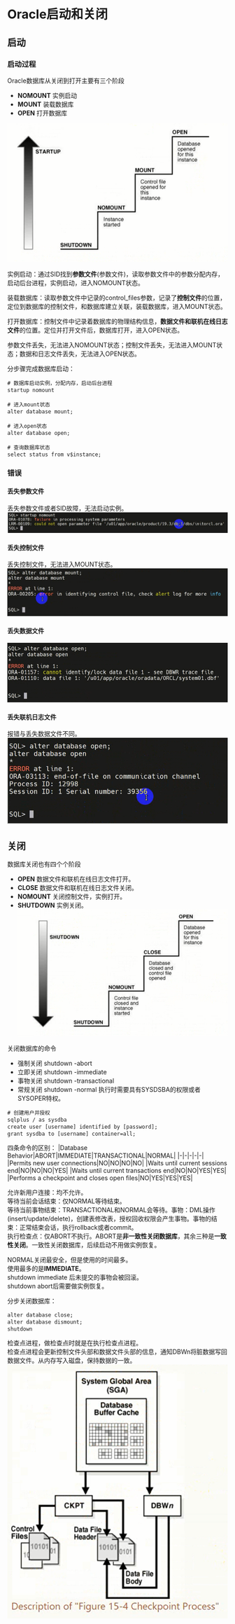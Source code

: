 # Oracle启动和关闭

## 启动

### 启动过程
Oracle数据库从关闭到打开主要有三个阶段
* **NOMOUNT** 实例启动
* **MOUNT** 装载数据库
* **OPEN** 打开数据库

![](./assets/2022-12-02-12-01-24.png)

实例启动：通过SID找到**参数文件**(参数文件)，读取参数文件中的参数分配内存，启动后台进程，实例启动，进入NOMOUNT状态。

装载数据库：读取参数文件中记录的control_files参数，记录了**控制文件**的位置，定位到数据库的控制文件，和数据库建立关联，装载数据库，进入MOUNT状态。

打开数据库：控制文件中记录着数据库的物理结构信息，**数据文件和联机在线日志文件**的位置。定位并打开文件后，数据库打开，进入OPEN状态。

参数文件丢失，无法进入NOMOUNT状态；控制文件丢失，无法进入MOUNT状态；数据和日志文件丢失，无法进入OPEN状态。

分步骤完成数据库启动：
```shell
# 数据库启动实例，分配内存，启动后台进程
startup nomount

# 进入mount状态
alter database mount;

# 进入open状态
alter database open;

# 查询数据库状态
select status from v$instance;
```

### 错误

#### 丢失参数文件
丢失参数文件或者SID故障，无法启动实例。
![](./assets/2022-12-02-12-25-53.png)

#### 丢失控制文件
丢失控制文件，无法进入MOUNT状态。
![](./assets/2022-12-02-12-28-14.png)

#### 丢失数据文件

![](./assets/2022-12-02-12-30-39.png)

#### 丢失联机日志文件
报错与丢失数据文件不同。
![](./assets/2022-12-02-12-58-18.png)

## 关闭

数据库关闭也有四个个阶段
* **OPEN** 数据文件和联机在线日志文件打开。
* **CLOSE** 数据文件和联机在线日志文件关闭。
* **NOMOUNT** 关闭控制文件，实例打开。
* **SHUTDOWN** 实例关闭。
![](./assets/2022-12-02-13-41-02.png)

关闭数据库的命令
* 强制关闭 shutdown -abort
* 立即关闭 shutdown -immediate
* 事物关闭 shutdown -transactional
* 常规关闭 shutdown -normal
执行时需要具有SYSDSBA的权限或者SYSOPER特权。

```shell
# 创建用户并授权
sqlplus / as sysdba
create user [username] identified by [password];
grant sysdba to [username] container=all;
```

四条命令的区别：
|Database Behavior|ABORT|IMMEDIATE|TRANSACTIONAL|NORMAL|
|-|-|-|-|-|
|Permits new user connections|NO|NO|NO|NO|
|Waits until current sessions end|NO|NO|NO|YES|
|Waits until current transactions end|NO|NO|YES|YES|
|Performs a checkpoint and closes open files|NO|YES|YES|YES|

允许新用户连接：均不允许。<br />
等待当前会话结束：仅NORMAL等待结束。<br />
等待当前事物结束：TRANSACTIONAL和NORMAL会等待。事物：DML操作(insert/update/delete)，创建表修改表，授权回收权限会产生事物。事物的结束：正常结束会话，执行rollback或者commit。<br />
执行检查点：仅ABORT不执行。ABORT是**非一致性关闭数据库**，其余三种是**一致性关闭**。一致性关闭数据库，后续启动不用做实例恢复。

NORMAL关闭最安全，但是使用的时间最多。<br />
使用最多的是**IMMEDIATE**。<br />
shutdown immediate 后未提交的事物会被回滚。<br />
shutdown abort后需要做实例恢复。

分步关闭数据库：
```shell
alter database close;
alter database dismount;
shutdown
```

检查点进程，做检查点时就是在执行检查点进程。<br />
检查点进程会更新控制文件头部和数据文件头部的信息，通知DBWn将脏数据写回数据文件。从内存写入磁盘，保持数据的一致。
![](./assets/2022-12-02-14-43-50.png)
